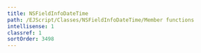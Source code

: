 ```yaml
---
title: NSFieldInfoDateTime
path: /EJScript/Classes/NSFieldInfoDateTime/Member functions
intellisense: 1
classref: 1
sortOrder: 3498
---
```






